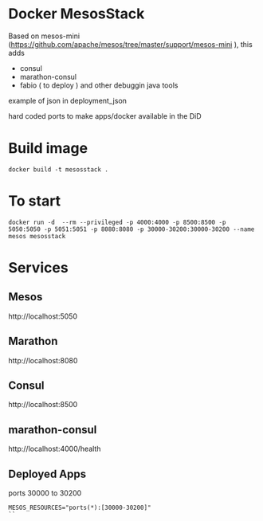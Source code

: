 # Docker MesosStack

Based on mesos-mini (https://github.com/apache/mesos/tree/master/support/mesos-mini ), this adds 
- consul
- marathon-consul
- fabio ( to deploy )
 and other debuggin java tools


example of json in deployment_json


hard coded ports to make apps/docker available in the DiD

# Build image
```
docker build -t mesosstack .
```
# To start
```
docker run -d  --rm --privileged -p 4000:4000 -p 8500:8500 -p 5050:5050 -p 5051:5051 -p 8080:8080 -p 30000-30200:30000-30200 --name mesos mesosstack
``` 


# Services

## Mesos
http://localhost:5050

## Marathon
http://localhost:8080

## Consul
http://localhost:8500

## marathon-consul
http://localhost:4000/health

## Deployed Apps
ports 30000 to 30200

```
MESOS_RESOURCES="ports(*):[30000-30200]"
``
